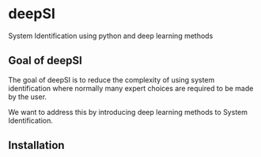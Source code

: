 # deepSI

System Identification using python and deep learning methods

## Goal of deepSI

The goal of deepSI is to reduce the complexity of using system identification where normally many expert choices are required to be made by the user.

We want to address this by introducing deep learning methods to System Identification.

## Installation